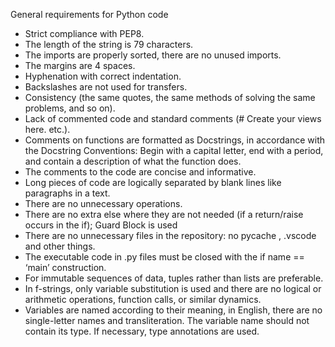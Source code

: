 General requirements for Python code
- Strict compliance with PEP8.
- The length of the string is 79 characters.
- The imports are properly sorted, there are no unused imports.
- The margins are 4 spaces.
- Hyphenation with correct indentation.
- Backslashes are not used for transfers.
- Consistency (the same quotes, the same methods of solving the same problems, and so on).
- Lack of commented code and standard comments (# Create your views here. etc.).
- Comments on functions are formatted as Docstrings, in accordance with the Docstring
Conventions: Begin with a capital letter, end with a period, and contain a description of what the function does.
- The comments to the code are concise and informative.
- Long pieces of code are logically separated by blank lines like paragraphs in a text.
- There are no unnecessary operations.
- There are no extra else where they are not needed (if a return/raise occurs in the if); Guard Block is used
- There are no unnecessary files in the repository: no pycache , .vscode and other things.
- The executable code in .py files must be closed with the if name == ‘main’ construction.
- For immutable sequences of data, tuples rather than lists are preferable.
- In f-strings, only variable substitution is used and there are no logical or arithmetic operations, function calls, or similar dynamics.
- Variables are named according to their meaning, in English, there are no single-letter
names and transliteration. The variable name should not contain its type. If necessary, type annotations are used.
